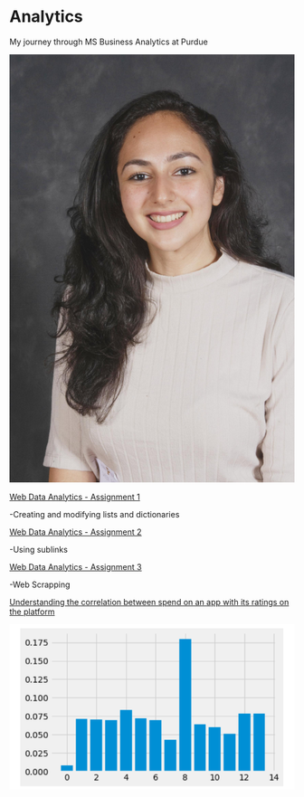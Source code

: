 # Analytics
My journey through MS Business Analytics at Purdue

![](https://github.com/sdhar10/Analytics/blob/main/Sheen%20Dhar%20Photo.jpg)

[Web Data Analytics - Assignment 1](https://github.com/sdhar10/Analytics/blob/main/dhar_sheen_hw1.ipynb)

-Creating and modifying lists and dictionaries

[Web Data Analytics - Assignment 2](https://github.com/sdhar10/Analytics/blob/main/dhar_sheen_hw2.ipynb)

-Using sublinks

[Web Data Analytics - Assignment 3](https://github.com/sdhar10/Analytics/blob/main/dhar_sheen_hw3.ipynb)

-Web Scrapping 

[Understanding the correlation between spend on an app with its ratings on the platform](https://github.com/sdhar10/Analytics/blob/main/Dhar_Sheen_HW6.ipynb)

![](https://github.com/sdhar10/Analytics/blob/main/HW6.png)

